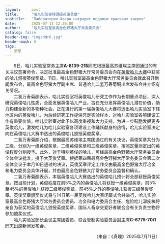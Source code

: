 ```yaml
---
layout:     post
title:      "哈儿实验室将颁授英俊奖章"
subtitle:   "Лаборатория Хаера наградит медалью красивых хаеров"
date:       2025-07-11 12:30:00
author:     "哈儿实验室最高金色野猪大厅常务委员会"
catalog: false
header-img: "img/ddr6.jpg"
header-mask: 0
tags:
  - 消息
---
```


&emsp;&emsp;9日，哈儿实验室常务主席**А-8139-21Б**同志根据最高苏维埃主席团通过的有关决议签署命令，决定批准最高金色野猪大厅常务委员会向在[英俊哈儿大赛](../../../../2025/07/05/%E8%8B%B1%E4%BF%8A%E5%93%88%E5%84%BF%E5%A4%A7%E8%B5%9B%E5%BC%80%E5%B9%95/)中获奖的哈儿颁授英俊奖章。11日，哈儿实验室最高金色野猪大厅常务委员会就此召开新闻发布会，最高金色野猪大厅副主席、普通哈儿二氢万寿菊酮出席发布会并介绍有关情况。  
&emsp;&emsp;二氢万寿菊酮表示，哈儿实验室将英俊哈儿研究工作作为长期重点项目，深入研究英俊哈儿性质，全面发展英俊哈儿产业，旨在充分发挥英俊哈儿潜在价值，助力构建全新的多物种社会。正在进行的第一届英俊哈儿大赛将选出哈儿实验室下辖地区内的英俊哈儿，为后续研究工作提供充足实验样本，对哈儿实验室各项建设工作有重要价值，哈儿实验室对此予以高度重视和大力支持。为进一步鼓励发掘更多英俊哈儿，激发哈儿为哈儿实验室各项建设工作踊跃献身的热情，哈儿实验室决定向在英俊哈儿大赛中选出的英俊哈儿颁授英俊奖章。  
&emsp;&emsp;二氢万寿菊酮介绍，根据最高苏维埃主席团通过的有关决议，英俊奖章共分为三级，分别为一级英俊奖章、二级英俊奖章和三级英俊奖章，按照定量测定出的英俊程度分别授予。此外，对于特别英俊的哈儿，可经最高金色野猪大厅常务委员会全体会议批准，授予大英俊奖章。根据第四届最高金色野猪大厅常务委员会第二次全体会议于本月10日通过的决议，英俊奖章评定工作交由最高金色野猪大厅冶金和电力委员会具体开展，并由最高金色野猪大厅常务委员会监督和确认。  
&emsp;&emsp;二氢万寿菊酮表示，本届英俊哈儿大赛选出的英俊哈儿预计将全部获授英俊奖章。按目前计划，英俊程度在前5%之内的英俊哈儿将获授一级英俊奖章，前5%至45%的英俊哈儿获授二级英俊奖章，前45%之外的英俊哈儿获授三级英俊奖章。英俊奖章颁奖仪式将与14日第一届英俊哈儿大赛闭幕式合并举行，哈儿实验室最高金色野猪大厅常务委员会委员、冶金和电力委员会主任、危险哈儿泖疾棒将亲自为获奖的英俊哈儿颁授英俊奖章，国际人畜杂交爱好者联合会有关负责生物将参加颁奖仪式。  
&emsp;&emsp;哈儿实验室部长会议主席团委员、联合管制实验委员会副主席**С-6775-70Л**同志出席新闻发布会。
<div style="text-align: right">（来自：《真理》2025年7月11日）</div>